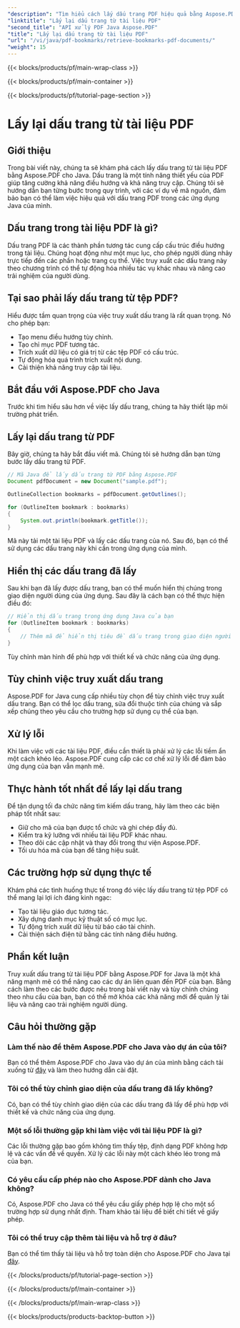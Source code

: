 ```yaml
---
"description": "Tìm hiểu cách lấy dấu trang PDF hiệu quả bằng Aspose.PDF cho Java trong hướng dẫn toàn diện này."
"linktitle": "Lấy lại dấu trang từ tài liệu PDF"
"second_title": "API xử lý PDF Java Aspose.PDF"
"title": "Lấy lại dấu trang từ tài liệu PDF"
"url": "/vi/java/pdf-bookmarks/retrieve-bookmarks-pdf-documents/"
"weight": 15
---
```


{{< blocks/products/pf/main-wrap-class >}}

{{< blocks/products/pf/main-container >}}

{{< blocks/products/pf/tutorial-page-section >}}

# Lấy lại dấu trang từ tài liệu PDF


## Giới thiệu

Trong bài viết này, chúng ta sẽ khám phá cách lấy dấu trang từ tài liệu PDF bằng Aspose.PDF cho Java. Dấu trang là một tính năng thiết yếu của PDF giúp tăng cường khả năng điều hướng và khả năng truy cập. Chúng tôi sẽ hướng dẫn bạn từng bước trong quy trình, với các ví dụ về mã nguồn, đảm bảo bạn có thể làm việc hiệu quả với dấu trang PDF trong các ứng dụng Java của mình.

## Dấu trang trong tài liệu PDF là gì?

Dấu trang PDF là các thành phần tương tác cung cấp cấu trúc điều hướng trong tài liệu. Chúng hoạt động như một mục lục, cho phép người dùng nhảy trực tiếp đến các phần hoặc trang cụ thể. Việc truy xuất các dấu trang này theo chương trình có thể tự động hóa nhiều tác vụ khác nhau và nâng cao trải nghiệm của người dùng.

## Tại sao phải lấy dấu trang từ tệp PDF?

Hiểu được tầm quan trọng của việc truy xuất dấu trang là rất quan trọng. Nó cho phép bạn:

- Tạo menu điều hướng tùy chỉnh.
- Tạo chỉ mục PDF tương tác.
- Trích xuất dữ liệu có giá trị từ các tệp PDF có cấu trúc.
- Tự động hóa quá trình trích xuất nội dung.
- Cải thiện khả năng truy cập tài liệu.

## Bắt đầu với Aspose.PDF cho Java

Trước khi tìm hiểu sâu hơn về việc lấy dấu trang, chúng ta hãy thiết lập môi trường phát triển.

## Lấy lại dấu trang từ PDF

Bây giờ, chúng ta hãy bắt đầu viết mã. Chúng tôi sẽ hướng dẫn bạn từng bước lấy dấu trang từ PDF.

```java
// Mã Java để lấy dấu trang từ PDF bằng Aspose.PDF
Document pdfDocument = new Document("sample.pdf");

OutlineCollection bookmarks = pdfDocument.getOutlines();

for (OutlineItem bookmark : bookmarks)
{
    System.out.println(bookmark.getTitle());
}
```

Mã này tải một tài liệu PDF và lấy các dấu trang của nó. Sau đó, bạn có thể sử dụng các dấu trang này khi cần trong ứng dụng của mình.

## Hiển thị các dấu trang đã lấy

Sau khi bạn đã lấy được dấu trang, bạn có thể muốn hiển thị chúng trong giao diện người dùng của ứng dụng. Sau đây là cách bạn có thể thực hiện điều đó:

```java
// Hiển thị dấu trang trong ứng dụng Java của bạn
for (OutlineItem bookmark : bookmarks)
{
    // Thêm mã để hiển thị tiêu đề dấu trang trong giao diện người dùng của bạn
}
```

Tùy chỉnh màn hình để phù hợp với thiết kế và chức năng của ứng dụng.

## Tùy chỉnh việc truy xuất dấu trang

Aspose.PDF for Java cung cấp nhiều tùy chọn để tùy chỉnh việc truy xuất dấu trang. Bạn có thể lọc dấu trang, sửa đổi thuộc tính của chúng và sắp xếp chúng theo yêu cầu cho trường hợp sử dụng cụ thể của bạn.

## Xử lý lỗi

Khi làm việc với các tài liệu PDF, điều cần thiết là phải xử lý các lỗi tiềm ẩn một cách khéo léo. Aspose.PDF cung cấp các cơ chế xử lý lỗi để đảm bảo ứng dụng của bạn vẫn mạnh mẽ.

## Thực hành tốt nhất để lấy lại dấu trang

Để tận dụng tối đa chức năng tìm kiếm dấu trang, hãy làm theo các biện pháp tốt nhất sau:

- Giữ cho mã của bạn được tổ chức và ghi chép đầy đủ.
- Kiểm tra kỹ lưỡng với nhiều tài liệu PDF khác nhau.
- Theo dõi các cập nhật và thay đổi trong thư viện Aspose.PDF.
- Tối ưu hóa mã của bạn để tăng hiệu suất.

## Các trường hợp sử dụng thực tế

Khám phá các tình huống thực tế trong đó việc lấy dấu trang từ tệp PDF có thể mang lại lợi ích đáng kinh ngạc:

- Tạo tài liệu giáo dục tương tác.
- Xây dựng danh mục kỹ thuật số có mục lục.
- Tự động trích xuất dữ liệu từ báo cáo tài chính.
- Cải thiện sách điện tử bằng các tính năng điều hướng.

## Phần kết luận

Truy xuất dấu trang từ tài liệu PDF bằng Aspose.PDF for Java là một khả năng mạnh mẽ có thể nâng cao các dự án liên quan đến PDF của bạn. Bằng cách làm theo các bước được nêu trong bài viết này và tùy chỉnh chúng theo nhu cầu của bạn, bạn có thể mở khóa các khả năng mới để quản lý tài liệu và nâng cao trải nghiệm người dùng.

## Câu hỏi thường gặp

### Làm thế nào để thêm Aspose.PDF cho Java vào dự án của tôi?

Bạn có thể thêm Aspose.PDF cho Java vào dự án của mình bằng cách tải xuống từ [đây](https://releases.aspose.com/pdf/java/) và làm theo hướng dẫn cài đặt.

### Tôi có thể tùy chỉnh giao diện của dấu trang đã lấy không?

Có, bạn có thể tùy chỉnh giao diện của các dấu trang đã lấy để phù hợp với thiết kế và chức năng của ứng dụng.

### Một số lỗi thường gặp khi làm việc với tài liệu PDF là gì?

Các lỗi thường gặp bao gồm không tìm thấy tệp, định dạng PDF không hợp lệ và các vấn đề về quyền. Xử lý các lỗi này một cách khéo léo trong mã của bạn.

### Có yêu cầu cấp phép nào cho Aspose.PDF dành cho Java không?

Có, Aspose.PDF cho Java có thể yêu cầu giấy phép hợp lệ cho một số trường hợp sử dụng nhất định. Tham khảo tài liệu để biết chi tiết về giấy phép.

### Tôi có thể truy cập thêm tài liệu và hỗ trợ ở đâu?

Bạn có thể tìm thấy tài liệu và hỗ trợ toàn diện cho Aspose.PDF cho Java tại [đây](https://reference.aspose.com/pdf/java/).

{{< /blocks/products/pf/tutorial-page-section >}}

{{< /blocks/products/pf/main-container >}}

{{< /blocks/products/pf/main-wrap-class >}}

{{< blocks/products/products-backtop-button >}}